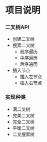 # 项目说明

### 二叉树API
  - 创建二叉树
  - 搜索二叉树
    - 前序遍历
    - 中序遍历
    - 后序遍历
  - 插入节点
    - 插入左节点
    - 插入右节点

### 实现种类
- 满二叉树
- 完美二叉树
- 完全二叉树
- 平衡二叉树
- 二叉搜索树